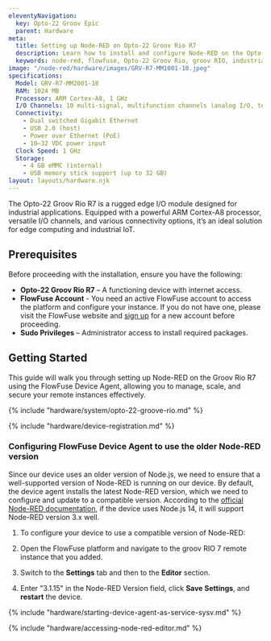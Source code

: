 ```yaml
---
eleventyNavigation:
  key: Opto-22 Groov Epic
  parent: Hardware
meta:
  title: Setting up Node-RED on Opto-22 Groov Rio R7
  description: Learn how to install and configure Node-RED on the Opto-22 Groov Rio R7, a rugged edge I/O module for industrial applications.
  keywords: node-red, flowfuse, Opto-22 Groov Rio, groov RIO, industrial IoT, edge computing
image: "/node-red/hardware/images/GRV-R7-MM1001-10.jpeg"
specifications:
  Model: GRV-R7-MM2001-10
  RAM: 1024 MB
  Processor: ARM Cortex-A8, 1 GHz
  I/O Channels: 10 multi-signal, multifunction channels (analog I/O, temperature, discrete I/O, mechanical relays)
  Connectivity:
    - Dual switched Gigabit Ethernet
    - USB 2.0 (host)
    - Power over Ethernet (PoE)
    - 10–32 VDC power input
  Clock Speed: 1 GHz
  Storage:
    - 4 GB eMMC (internal)
    - USB memory stick support (up to 32 GB)
layout: layouts/hardware.njk
---
```


The Opto-22 Groov Rio R7 is a rugged edge I/O module designed for industrial applications. Equipped with a powerful ARM Cortex-A8 processor, versatile I/O channels, and various connectivity options, it’s an ideal solution for edge computing and industrial IoT.

## Prerequisites

Before proceeding with the installation, ensure you have the following:

- **Opto-22 Groov Rio R7** – A functioning device with internet access.
- **FlowFuse Account** - You need an active FlowFuse account to access the platform and configure your instance. If you do not have one, please visit the FlowFuse website and [sign up](https://app.flowfuse.com/account/create) for a new account before proceeding.
- **Sudo Privileges** – Administrator access to install required packages.

## Getting Started

This guide will walk you through setting up Node-RED on the Groov Rio R7 using the FlowFuse Device Agent, allowing you to manage, scale, and secure your remote instances effectively.

{% include "hardware/system/opto-22-groove-rio.md" %}

{% include "hardware/device-registration.md" %}

### Configuring FlowFuse Device Agent to use the older Node-RED version

Since our device uses an older version of Node.js, we need to ensure that a well-supported version of Node-RED is running on our device. By default, the device agent installs the latest Node-RED version, which we need to configure and update to a compatible version. According to the [official Node-RED documentation](https://nodered.org/docs/faq/node-versions), if the device uses Node.js 14, it will support Node-RED version 3.x well.

1. To configure your device to use a compatible version of Node-RED:

2. Open the FlowFuse platform and navigate to the groov RIO 7 remote instance that you added.
3. Switch to the **Settings** tab and then to the **Editor** section.
4. Enter "3.1.15" in the Node-RED Version field, click **Save Settings**, and **restart** the device.

{% include "hardware/starting-device-agent-as-service-sysv.md" %}

{% include "hardware/accessing-node-red-editor.md" %}
